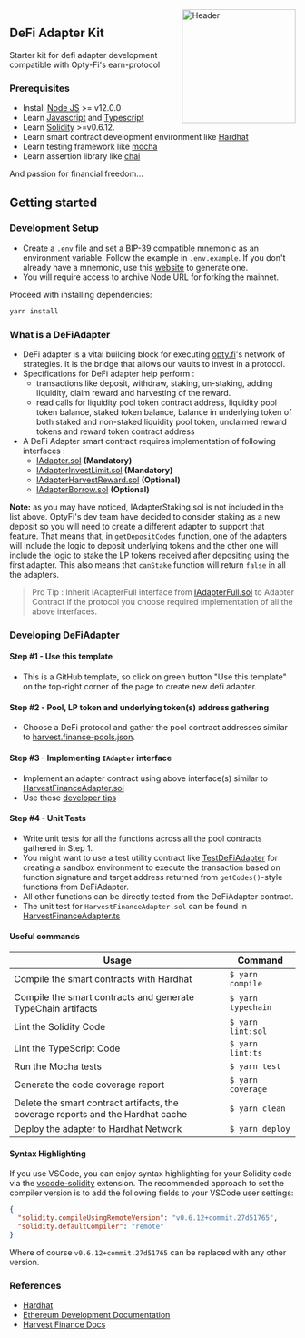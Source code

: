 <img src="https://avatars.githubusercontent.com/u/71294241?s=400&u=0b62a061c11a7536c27b1d53760152b5e9bd40f5&v=4" alt="Header" style="width:200px;align=center;float: right;" />

## DeFi Adapter Kit

Starter kit for defi adapter development compatible with Opty-Fi's earn-protocol

### Prerequisites

- Install [Node JS](https://nodejs.org/en/download/) >= v12.0.0
- Learn [Javascript](https://developer.mozilla.org/en-US/docs/Web/JavaScript) and [Typescript](https://www.typescriptlang.org/)
- Learn [Solidity](https://docs.soliditylang.org/en/latest/) >=v0.6.12.
- Learn smart contract development environment like [Hardhat](https://hardhat.org/getting-started/)
- Learn testing framework like [mocha](https://mochajs.org/)
- Learn assertion library like [chai](https://www.chaijs.com/)

And passion for financial freedom...

## Getting started

### Development Setup

- Create a `.env` file and set a BIP-39 compatible mnemonic as an environment variable. Follow the example in `.env.example`. If you don't already have a mnemonic, use this [website](https://iancoleman.io/bip39/) to generate one.
- You will require access to archive Node URL for forking the mainnet.

Proceed with installing dependencies:

```sh
yarn install
```

### What is a DeFiAdapter

- DeFi adapter is a vital building block for executing [opty.fi](https://opty.fi)'s network of strategies. It is the bridge that allows our vaults to invest in a protocol.
- Specifications for DeFi adapter help perform :
  - transactions like deposit, withdraw, staking, un-staking, adding liquidity, claim reward and harvesting of the reward.
  - read calls for liquidity pool token contract address, liquidity pool token balance, staked token balance, balance in underlying token of both staked and non-staked liquidity pool token, unclaimed reward tokens and reward token contract address
- A DeFi Adapter smart contract requires implementation of following interfaces :
  - [IAdapter.sol](https://github.com/Opty-Fi/defi-legos/tree/main/src/interfaces/defiAdapters/contracts/IAdapter.sol) **(Mandatory)**
  - [IAdapterInvestLimit.sol](https://github.com/Opty-Fi/defi-legos/tree/main/src/interfaces/defiAdapters/contracts/IAdapterInvestLimit.sol) **(Mandatory)**
  - [IAdapterHarvestReward.sol](https://github.com/Opty-Fi/defi-legos/tree/main/src/interfaces/defiAdapters/contracts/IAdapterHarvestReward.sol) **(Optional)**
  - [IAdapterBorrow.sol](https://github.com/Opty-Fi/defi-legos/tree/main/src/interfaces/defiAdapters/contracts/IAdapterBorrow.sol) **(Optional)**

**Note:** as you may have noticed, IAdapterStaking.sol is not included in the list above. OptyFi's dev team have decided to consider staking as a new deposit so you will need to create a different adapter to support that feature. That means that, in `getDepositCodes` function, one of the adapters will include the logic to deposit underlying tokens and the other one will include the logic to stake the LP tokens received after depositing using the first adapter. This also means that `canStake` function will return `false` in all the adapters.

> Pro Tip : Inherit IAdapterFull interface from [IAdapterFull.sol](https://github.com/Opty-Fi/defi-legos/tree/main/src/interfaces/defiAdapters/contracts/IAdapterFull.sol) to Adapter Contract if the protocol you choose required implementation of all the above interfaces.

### Developing DeFiAdapter

#### Step #1 - Use this template

- This is a GitHub template, so click on green button "Use this template" on the top-right corner of the page to create new defi adapter.

#### Step #2 - Pool, LP token and underlying token(s) address gathering

- Choose a DeFi protocol and gather the pool contract addresses similar to [harvest.finance-pools.json](./test/harvest.finance-pools.json).

#### Step #3 - Implementing `IAdapter` interface

- Implement an adapter contract using above interface(s) similar to [HarvestFinanceAdapter.sol](./contracts/adapters/HarvestFinanceAdapters.sol)
- Use these [developer tips](./MANUAL.md)

#### Step #4 - Unit Tests

- Write unit tests for all the functions across all the pool contracts gathered in Step 1.
- You might want to use a test utility contract like [TestDeFiAdapter](./contracts/mock/TestDeFiAdapter.sol) for creating a sandbox environment to execute the transaction based on function signature and target address returned from `getCodes()`-style functions from DeFiAdapter.
- All other functions can be directly tested from the DeFiAdapter contract.
- The unit test for `HarvestFinanceAdapter.sol` can be found in [HarvestFinanceAdapter.ts](./test/adapters/HarvestFinanceAdapter.ts)

#### Useful commands

| Usage                                                                           | Command            |
| ------------------------------------------------------------------------------- | ------------------ |
| Compile the smart contracts with Hardhat                                        | `$ yarn compile`   |
| Compile the smart contracts and generate TypeChain artifacts                    | `$ yarn typechain` |
| Lint the Solidity Code                                                          | `$ yarn lint:sol`  |
| Lint the TypeScript Code                                                        | `$ yarn lint:ts`   |
| Run the Mocha tests                                                             | `$ yarn test`      |
| Generate the code coverage report                                               | `$ yarn coverage`  |
| Delete the smart contract artifacts, the coverage reports and the Hardhat cache | `$ yarn clean`     |
| Deploy the adapter to Hardhat Network                                           | `$ yarn deploy`    |

#### Syntax Highlighting

If you use VSCode, you can enjoy syntax highlighting for your Solidity code via the
[vscode-solidity](https://github.com/juanfranblanco/vscode-solidity) extension. The recommended approach to set the
compiler version is to add the following fields to your VSCode user settings:

```json
{
  "solidity.compileUsingRemoteVersion": "v0.6.12+commit.27d51765",
  "solidity.defaultCompiler": "remote"
}
```

Where of course `v0.6.12+commit.27d51765` can be replaced with any other version.

### References

- [Hardhat](https://hardhat.org/getting-started/)
- [Ethereum Development Documentation](https://ethereum.org/en/developers/docs/)
- [Harvest Finance Docs](https://harvest-finance.gitbook.io/harvest-finance/)

